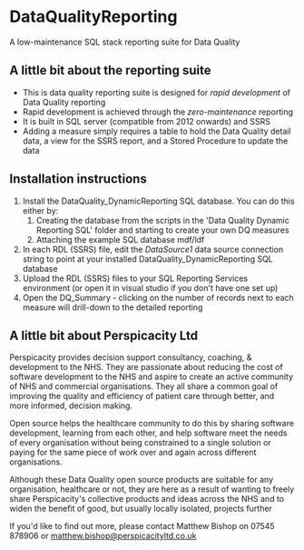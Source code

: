 # DataQualityReporting
A low-maintenance SQL stack reporting suite for Data Quality

## A little bit about the reporting suite
* This is data quality reporting suite is designed for _rapid development_ of Data Quality reporting
* Rapid development is achieved through the _zero-maintenance_ reporting
* It is built in SQL server (compatible from 2012 onwards) and SSRS
* Adding a measure simply requires a table to hold the Data Quality detail data, a view for the SSRS report, and a Stored Procedure to update the data

## Installation instructions
1. Install the DataQuality_DynamicReporting SQL database. You can do this either by:
	 1. Creating the database from the scripts in the 'Data Quality Dynamic Reporting SQL' folder and starting to create your own DQ measures
   1. Attaching the example SQL database mdf/ldf
1. In each RDL (SSRS) file, edit the _DataSource1_ data source connection string to point at your installed DataQuality_DynamicReporting SQL database
1. Upload the RDL (SSRS) files to your SQL Reporting Services environment (or open it in visual studio if you don't have one set up)
1. Open the DQ_Summary - clicking on the number of records next to each measure will drill-down to the detailed reporting

## A little bit about Perspicacity Ltd
Perspicacity provides decision support consultancy, coaching, & development to the NHS. They are passionate about reducing the cost of software development to the NHS and aspire to create an active community of NHS and commercial organisations. They all share a common goal of improving the quality and efficiency of patient care through better, and more informed, decision making.

Open source helps the healthcare community to do this by sharing software development, learning from each other, and help software meet the needs of every organisation without being constrained to a single solution or paying for the same piece of work over and again across different organisations.

Although these Data Quality open source products are suitable for any organisation, healthcare or not, they are here as a result of wanting to freely share Perspicacity's collective products and ideas across the NHS and to widen the benefit of good, but usually locally isolated, projects further

If you'd like to find out more, please contact Matthew Bishop on 07545 878906 or matthew.bishop@perspicacityltd.co.uk
